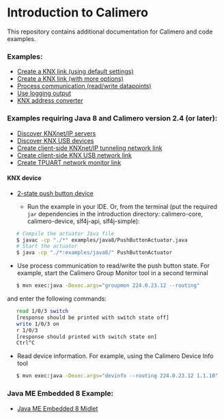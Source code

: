 Introduction to Calimero
========================

This repository contains additional documentation for Calimero and code examples.

### Examples:

* [Create a KNX link (using default settings)](examples/CreateKnxLink.java)
* [Create a KNX link (with more options)](examples/CreateKnxLink2.java)
* [Process communication (read/write datapoints)](examples/ProcessCommunication.java)
* [Use logging output](examples/Logging.java)
* [KNX address converter](examples/KnxAddressConverter.java)

### Examples requiring Java 8 and Calimero version 2.4 (or later):

* [Discover KNXnet/IP servers](src/main/java/DiscoverKnxServers.java)
* [Discover KNX USB devices](src/main/java/DiscoverUsbDevices.java)
* [Create client-side KNXnet/IP tunneling network link](src/main/java/CreateTunnelingLink.java)
* [Create client-side KNX USB network link](src/main/java/CreateUsbLink.java)
* [Create TPUART network monitor link](src/main/java/CreateTpuartMonitor.java)

#### KNX device

* [2-state push button device](examples/java8/PushButtonActuator.java)

  - Run the example in your IDE. Or, from the terminal (put the required `jar` dependencies in the introduction directory: calimero-core, calimero-device, slf4j-api, slf4j-simple):

 ~~~ sh
	# Compile the actuator Java file
	$ javac -cp "./*" examples/java8/PushButtonActuator.java 
	# Start the actuator
	$ java -cp "./*:examples/java8/" PushButtonActuator
 ~~~
 
  - Use process communication to read/write the push button state. For example, start the Calimero Group Monitor tool in a second terminal

 ~~~ sh
	$ mvn exec:java -Dexec.args="groupmon 224.0.23.12 --routing"
 ~~~
 and enter the following commands:
 
 ~~~ sh	
	read 1/0/3 switch
	[response should be printed with switch state off]
	write 1/0/3 on
	r 1/0/3
	[response should printed with switch state on]
	Ctrl^C
 ~~~

  - Read device information. For example, using the Calimero Device Info tool
 
 ~~~ sh 
	$ mvn exec:java -Dexec.args="devinfo --routing 224.0.23.12 1.1.10"
 ~~~

### Java ME Embedded 8 Example:

* [Java ME Embedded 8 Midlet](examples/midlet/)
